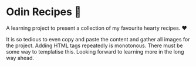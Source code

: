 # Odin Recipes :ramen:

A learning project to present a collection of my favourite hearty recipes. :heart:  

It is so tedious to even copy and paste the content and gather all images for the project. Adding HTML tags repeatedly is monotonous. There must be some way to templatise this. Looking forward to learning more in the long way ahead.
